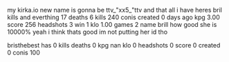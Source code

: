 my kirka.io new name is gonna be ttv_"xx5_"ttv
and that all i have 
heres 
bril kills and everthing
17 deaths
6 kills
240 conis
created 
0 days ago
kpg 3.00
score 
256
headshots 3
win 1
klo 1.00
games 2
name brill
how good she is 10000% yeah i think thats good
im not putting her id tho





















bristhebest has 
0 kills
deaths 0
kpg nan
klo 0
headshots 0
score 0
created 0
conis 100
